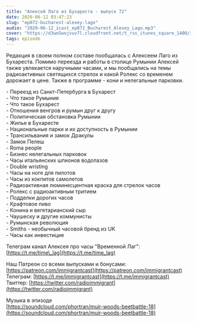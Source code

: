 ```yaml
---
title: "Алексей Лаго из Бухареста - выпуск 72"
date: 2020-06-12 03:47:23
slug: "ep072-bucharest-alexey-lago"
audio: "2020-06-12_icast_ep072_Bucharest_Alexey_Lago.mp3"
cover: "https://d3wo5wojvuv7l.cloudfront.net/t_rss_itunes_square_1400/images.spreaker.com/original/f9aba4fc334568718d65da9fda6c8454.jpg"
tags: episode
---
```

Редакция в своем полном составе пообщалась с Алексеем Лаго из Бухареста. Помимо переезда и работы в столице Румынии Алексей также увлекается наручными часами, и мы пообщались на темы радиоактивных светящихся стрелок и какой Ролекс со временем дорожает в цене. Также в программе - кони и нелегальные парковки.  
  
\- Переезд из Санкт-Петербурга в Бухарест  
\- Что такое Румыния  
\- Что такое Бухарест  
\- Отношения венгров и румын друг к другу  
\- Политическая обстановка Румынии  
\- Жилье в Бухаресте  
\- Национальные парки и их доступность в Румынии  
\- Трансильвания и замок Дракулы  
\- Замок Пелеш  
\- Roma people  
\- Бизнес нелегальных парковок  
\- Часы итальянских шпионов водолазов  
\- Double wristing  
\- Часы на ноге для пилотов  
\- Часы из кокпитов самолетов  
\- Радиоактивная люминесцентная краска для стрелок часов  
\- Ролекс с радиоактивным тритием  
\- Подделки дорогих часов  
\- Крафтовое пиво  
\- Конина и вегетарианский сыр  
\- Чаушеску и другие коммунисты  
\- Румынская революция  
\- Smiths - необычный часовой бренд из UK  
\- Часы как инвестиция  
  
Телеграм канал Алексея про часы "Временной Лаг": [https://t.me/time\_lag](https://t.me/time_lag)  
  
Наш Патреон со всеми выпусками и бонусами: [https://patreon.com/immigrantcast](https://patreon.com/immigrantcast)  
Телеграм: [https://t.me/immigrantcast](https://t.me/immigrantcast)  
Твиттер: [https://twitter.com/radioimmigrant](https://twitter.com/radioimmigrant)  
  
Музыка в эпизоде  
[https://soundcloud.com/phortran/muir-woods-beetbattle-18](https://soundcloud.com/phortran/muir-woods-beetbattle-18)
